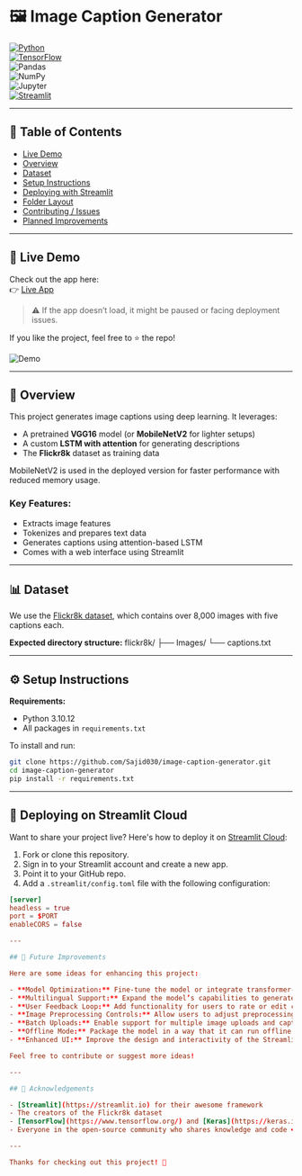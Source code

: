 # 🖼️ Image Caption Generator

[![Python](https://img.shields.io/badge/-Python-3776AB?logo=python&logoColor=white)](https://www.python.org/)  
[![TensorFlow](https://img.shields.io/badge/-TensorFlow-FF6F00?logo=tensorflow&logoColor=white)](https://www.tensorflow.org/)  
![Pandas](https://img.shields.io/badge/-Pandas-150458?logo=pandas&logoColor=white)  
![NumPy](https://img.shields.io/badge/-NumPy-013243?logo=numpy&logoColor=white)  
![Jupyter](https://img.shields.io/badge/-Jupyter-F37626?logo=jupyter&logoColor=white)  
[![Streamlit](https://img.shields.io/badge/-Streamlit-FF4B4B)](https://www.streamlit.io/)

---

## 📖 Table of Contents

- [Live Demo](#live-demo)
- [Overview](#overview)
- [Dataset](#dataset)
- [Setup Instructions](#setup-instructions)
- [Deploying with Streamlit](#deploying-with-streamlit)
- [Folder Layout](#folder-layout)
- [Contributing / Issues](#contributing--issues)
- [Planned Improvements](#planned-improvements)

---

## 🚀 Live Demo

Check out the app here:  
👉 [Live App](https://imgcaptiongen.streamlit.app/)

> ⚠️ If the app doesn’t load, it might be paused or facing deployment issues.

If you like the project, feel free to ⭐️ the repo!

![Demo](resource/demo.gif)

---

## 📝 Overview

This project generates image captions using deep learning. It leverages:

- A pretrained **VGG16** model (or **MobileNetV2** for lighter setups)
- A custom **LSTM with attention** for generating descriptions
- The **Flickr8k** dataset as training data

MobileNetV2 is used in the deployed version for faster performance with reduced memory usage.

### Key Features:

- Extracts image features
- Tokenizes and prepares text data
- Generates captions using attention-based LSTM
- Comes with a web interface using Streamlit

---

## 📊 Dataset

We use the [Flickr8k dataset](https://www.kaggle.com/adityajn105/flickr8k), which contains over 8,000 images with five captions each.

**Expected directory structure:**
flickr8k/ ├── Images/ └── captions.txt

---

## ⚙️ Setup Instructions

**Requirements:**
- Python 3.10.12
- All packages in `requirements.txt`

To install and run:

```bash
git clone https://github.com/Sajid030/image-caption-generator.git
cd image-caption-generator
pip install -r requirements.txt
```

---

## 🚀 Deploying on Streamlit Cloud

Want to share your project live? Here's how to deploy it on [Streamlit Cloud](https://streamlit.io/cloud):

1. Fork or clone this repository.
2. Sign in to your Streamlit account and create a new app.
3. Point it to your GitHub repo.
4. Add a `.streamlit/config.toml` file with the following configuration:

```toml
[server]
headless = true
port = $PORT
enableCORS = false

---

## 🚀 Future Improvements

Here are some ideas for enhancing this project:

- **Model Optimization:** Fine-tune the model or integrate transformer-based architectures (e.g., ViT + BERT) for more accurate captioning.
- **Multilingual Support:** Expand the model’s capabilities to generate captions in multiple languages.
- **User Feedback Loop:** Add functionality for users to rate or edit captions, which could be used to further train and improve the model.
- **Image Preprocessing Controls:** Allow users to adjust preprocessing steps (e.g., cropping, resizing) before generating captions.
- **Batch Uploads:** Enable support for multiple image uploads and caption generation at once.
- **Offline Mode:** Package the model in a way that it can run offline via a desktop or mobile app version.
- **Enhanced UI:** Improve the design and interactivity of the Streamlit interface.

Feel free to contribute or suggest more ideas!

---

## 🙌 Acknowledgements

- [Streamlit](https://streamlit.io) for their awesome framework
- The creators of the Flickr8k dataset
- [TensorFlow](https://www.tensorflow.org/) and [Keras](https://keras.io/) for the deep learning tools
- Everyone in the open-source community who shares knowledge and code ❤️

---

Thanks for checking out this project! 🌟
